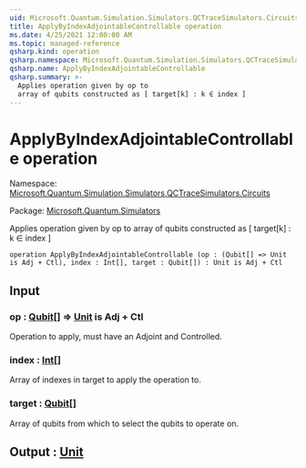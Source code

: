 ```yaml
---
uid: Microsoft.Quantum.Simulation.Simulators.QCTraceSimulators.Circuits.ApplyByIndexAdjointableControllable
title: ApplyByIndexAdjointableControllable operation
ms.date: 4/25/2021 12:00:00 AM
ms.topic: managed-reference
qsharp.kind: operation
qsharp.namespace: Microsoft.Quantum.Simulation.Simulators.QCTraceSimulators.Circuits
qsharp.name: ApplyByIndexAdjointableControllable
qsharp.summary: >-
  Applies operation given by op to
  array of qubits constructed as [ target[k] : k ∈ index ]
---
```


# ApplyByIndexAdjointableControllable operation

Namespace: [Microsoft.Quantum.Simulation.Simulators.QCTraceSimulators.Circuits](xref:Microsoft.Quantum.Simulation.Simulators.QCTraceSimulators.Circuits)

Package: [Microsoft.Quantum.Simulators](https://nuget.org/packages/Microsoft.Quantum.Simulators)


Applies operation given by op toarray of qubits constructed as [ target[k] : k ∈ index ]

```qsharp
operation ApplyByIndexAdjointableControllable (op : (Qubit[] => Unit is Adj + Ctl), index : Int[], target : Qubit[]) : Unit is Adj + Ctl
```


## Input

### op : [Qubit](xref:microsoft.quantum.qsharp.valueliterals#qubit-literals)[] => [Unit](xref:microsoft.quantum.qsharp.valueliterals#unit-literal)  is Adj + Ctl

Operation to apply, must have an Adjoint and Controlled.


### index : [Int](xref:microsoft.quantum.qsharp.valueliterals#int-literals)[]

Array of indexes in target to apply the operation to.


### target : [Qubit](xref:microsoft.quantum.qsharp.valueliterals#qubit-literals)[]

Array of qubits from which to select the qubits to operate on.



## Output : [Unit](xref:microsoft.quantum.qsharp.valueliterals#unit-literal)

